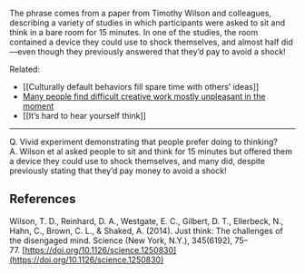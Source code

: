 The phrase comes from a paper from Timothy Wilson and colleagues, describing a variety of studies in which participants were asked to sit and think in a bare room for 15 minutes. In one of the studies, the room contained a device they could use to shock themselves, and almost half did—even though they previously answered that they’d pay to avoid a shock!

Related:

- [[Culturally default behaviors fill spare time with others’ ideas]]
- [Many people find difficult creative work mostly unpleasant in the moment](https://notes.andymatuschak.org/zTaenCxxdcffpPUAzq3iDmQ)
- [[It’s hard to hear yourself think]]

---

Q. Vivid experiment demonstrating that people prefer doing to thinking?  
A. Wilson et al asked people to sit and think for 15 minutes but offered them a device they could use to shock themselves, and many did, despite previously stating that they’d pay money to avoid a shock!

## References

Wilson, T. D., Reinhard, D. A., Westgate, E. C., Gilbert, D. T., Ellerbeck, N., Hahn, C., Brown, C. L., & Shaked, A. (2014). Just think: The challenges of the disengaged mind. Science (New York, N.Y.), 345(6192), 75–77. [https://doi.org/10.1126/science.1250830](https://doi.org/10.1126/science.1250830)